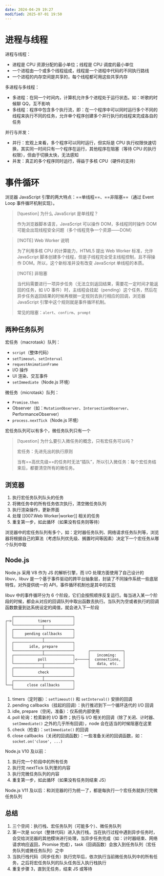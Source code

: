```yaml
---
date: 2024-04-29 19:27
modified: 2025-07-01 19:50
---
```


# 进程与线程

进程与线程：

- 进程是 CPU 资源分配的最小单位；线程是 CPU 调度的最小单位
- 一个进程由一个或多个线程组成，线程是一个进程中代码的不同执行路线
- 一个进程的内存空间是共享的，每个线程都可用这些共享内存

多进程与多线程：

- 多进程：在同一个时间内，计算机允许多个进程处于运行状态。如：听歌的时候聊 QQ，互不影响
- 多线程：程序中包含多个执行流，即：在一个程序中可以同时运行多个不同的线程来执行不同的任务，允许单个程序创建多个并行执行的线程来完成各自的任务

并行与并发：

- 并行：宏观上来看，多个程序可以同时运行，但实际是 CPU 执行权限快速切换，其实同一时间只有一个程序在运行，其他程序在阻塞（等待 CPU 的执行权限），但由于切换太快，无法感知
- 并发：真正的多个程序同时运行，得益于多核 CPU（硬件的支持）

# 事件循环

浏览器 JavaScript 引擎的两大特点：==单线程==、==非阻塞==（通过 Event Loop 事件循环机制实现）。

> [!question] 为什么 JavaScript 是单线程？
> 
> 作为浏览器脚本语言，JavaScript 可以操作 DOM，多线程同时操作 DOM 可能会出现线程安全问题（多个线程竞争一个资源——DOM）

> [!NOTE] Web Worker 说明
> 
> 为了利用多核 CPU 的计算能力，HTML5 提出 Web Worker 标准，允许 JavaScript 脚本创建多个线程，但是子线程完全受主线程控制，且不得操作 DOM。所以，这个新标准并没有改变 JavaScript 单线程的本质。

> [!NOTE] 非阻塞
> 
> 当代码需要进行一项异步任务（无法立刻返回结果，需要花一定时间才能返回的任务，如 I/O 事件）时，主线程会挂起（pending）这个任务，然后在异步任务返回结果的时候再根据一定规则去执行相应的回调，浏览器 JavaScript 引擎中这个规则就是事件循环机制。
> 
> 常见的阻塞：`alert`、`confirm`、`prompt`

## 两种任务队列

宏任务（macrotask）队列：

- `script`（整体代码）
- `setTimeout`、`setInterval`
- `requestAnimationFrame`
- I/O 操作
- UI 渲染、交互事件
- `setImmediate`（Node.js 环境）

微任务（microtask）队列：

- `Promise.then`
- Observer（如：`MutationObserver`、`IntersectionObserver`、PerformanceObserver）
- `process.nextTick`（Node.js 环境）

宏任务队列可以有多个，微任务队列只有一个

> [!question] 为什么要引入微任务的概念，只有宏任务可以吗？
> 
> 宏任务：先进先出的执行原则
> 
> 当有==高优先级==的任务时无法“插队”，所以引入微任务：每个宏任务结束后，都要清空所有的微任务。

## 浏览器

1. 执行宏任务队列队头的任务
2. 将微任务中的所有任务依次执行，清空微任务队列
3. 执行渲染操作，更新界面
4. 处理 [[007.Web Worker|worker]] 相关的任务
5. 重复第一步，如此循环（如果没有任务则等待）

浏览器中的宏任务队列有多个，如：定时器任务队列、网络请求任务队列等，浏览器将根据自己的算法（考虑队列优先级、搁置时间等因素）决定下一个宏任务从哪个队列中取

## Node.js

Node.js 采用 V8 作为 JS 的解析引擎，而 I/O 处理方面使用了自己设计的 libuv，libuv 是一个基于事件驱动的跨平台抽象层，封装了不同操作系统一些底层特性，对外提供统一的 API，事件循环机制也是其中的实现

libuv 中的事件循环分为 6 个阶段，它们会按照顺序反复运行。每当进入某一个阶段的时候，都会从对应的回调队列中取出函数去执行。当队列为空或者执行的回调函数数量到达系统设定的阈值，就会进入下一阶段

```text
   ┌───────────────────────────┐
┌─>│           timers          │
│  └─────────────┬─────────────┘
│  ┌─────────────┴─────────────┐
│  │     pending callbacks     │
│  └─────────────┬─────────────┘
│  ┌─────────────┴─────────────┐
│  │       idle, prepare       │
│  └─────────────┬─────────────┘      ┌───────────────┐
│  ┌─────────────┴─────────────┐      │   incoming:   │
│  │           poll            │<─────┤  connections, │
│  └─────────────┬─────────────┘      │   data, etc.  │
│  ┌─────────────┴─────────────┐      └───────────────┘
│  │           check           │
│  └─────────────┬─────────────┘
│  ┌─────────────┴─────────────┐
└──┤      close callbacks      │
   └───────────────────────────┘
```

1. timers（定时器）：`setTimeout()` 和 `setInterval()` 安排的回调
2. pending callbacks（挂起的回调）：执行推迟到下一个循环迭代的 I/O 回调
3. idle, prepare（空闲，准备）：仅系统内部使用
4. poll 轮询：检索新的 I/O 事件；执行与 I/O 相关的回调（除了关闭、计时器、`setImmediate()` 之外的几乎所有回调），node 会在适当的时候阻塞在这里
5. check（检查）：`setImmediate()` 的回调
6. close callbacks（关闭的回调函数）：一些准备关闭的回调函数，如：`socket.on('close', ...)`

Node.js V10 及以前：

1. 执行完一个阶段中的所有任务
2. 执行完 nextTick 队列里的内容
3. 执行完微任务队列的内容
4. 重复第一步，如此循环（如果没有任务则结束 JS）

Node.js V11 及以后：和浏览器的行为统一了，都是每执行一个宏任务就执行完微任务队列

## 总结

1. 三个空间：执行栈、宏任务队列（可能多个）、微任务队列
2. 第一次是 script（整体代码）进入执行栈，当在执行过程中遇到异步任务时，会交给浏览器的其他模块进行处理，当异步任务完成（如：计时器结束、网络请求响应返回，Promise 完成），task（回调函数）会放入到任务队列（宏任务队列或微任务队列）之中
3. 当执行栈代码（同步任务）执行完毕后，依次执行当前微任务队列中的所有任务，之后将宏任务队列的队头任务压入执行栈执行
4. 重复步骤 3，直到无任务，结束 JS 或等待
